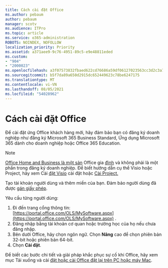 ```yaml
---
title: Cách cài đặt Office
ms.author: pebaum
author: pebaum
manager: scotv
ms.audience: ITPro
ms.topic: article
ms.service: o365-administration
ROBOTS: NOINDEX, NOFOLLOW
localization_priority: Priority
ms.assetid: a371aee9-9c76-4951-89c5-e9e48811eded
ms.custom:
- "904"
- "2000023"
ms.openlocfilehash: a3f07573832fbaed622cd76686a59df06127023563cc3d2c3a7e710cbf45accd
ms.sourcegitcommit: b5f7da89a650d2915dc652449623c78be6247175
ms.translationtype: MT
ms.contentlocale: vi-VN
ms.lasthandoff: 08/05/2021
ms.locfileid: "54028962"
---
```

# <a name="how-to-install-office"></a>Cách cài đặt Office

Để cài đặt ứng Office khách hàng mới, hãy đảm bảo bạn có đăng ký doanh nghiệp như đăng ký Microsoft 365 Business Standard, Ứng dụng Microsoft 365 dành cho doanh nghiệp hoặc Office 365 Education.
  
> [!NOTE]
> [Office Home and Business là một sản](https://support.microsoft.com/office/28cbc8cf-1332-4f04-9123-9b660abb629e?wt.mc_id=Alchemy_ClientDIA) Office gia [đình](https://support.microsoft.com/office/28cbc8cf-1332-4f04-9123-9b660abb629e?wt.mc_id=alchemy_clientdia) và không phải là một phần trong đăng ký doanh nghiệp. Để biết hướng dẫn cụ thể Visio hoặc Project, hãy xem Cài [đặt Visio](https://support.microsoft.com/office/f98f21e3-aa02-4827-9167-ddab5b025710?wt.mc_id=Alchemy_ClientDIA) cài đặt hoặc [Cài Project.](https://support.microsoft.com/office/7059249b-d9fe-4d61-ab96-5c5bf435f281?wt.mc_id=Alchemy_ClientDIA)

Tạo tài khoản người dùng và thêm miền của bạn. Đảm bảo người dùng đã được [gán giấy phép](https://docs.microsoft.com/microsoft-365/admin/add-users/add-users).

Yêu cầu từng người dùng:

1. Đi đến trang cổng thông tin: [https://portal.office.com/OLS/MySoftware.aspx](https://portal.office.com/OLS/MySoftware.aspx) .
2. Đăng nhập bằng tài khoản cơ quan hoặc trường học của họ nếu chưa đăng nhập.
3. Bên dưới Office, hãy chọn ngôn ngữ. Chọn **Nâng** cao để chọn phiên bản 32-bit hoặc phiên bản 64-bit.
4. Chọn **Cài đặt**.

Để biết các bước chi tiết và giải pháp khắc phục sự cố khi Office, hãy xem mục Tải xuống và cài [đặt hoặc cài Office đặt lại trên PC hoặc máy Mac](https://support.office.com/article/4414eaaf-0478-48be-9c42-23adc4716658?wt.mc_id=Alchemy_ClientDIA).
